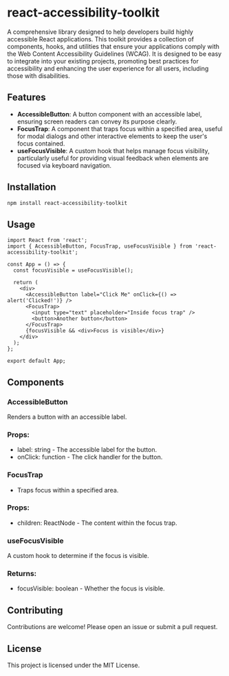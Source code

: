 # react-accessibility-toolkit

A comprehensive library designed to help developers build highly accessible React applications. This toolkit provides a collection of components, hooks, and utilities that ensure your applications comply with the Web Content Accessibility Guidelines (WCAG). It is designed to be easy to integrate into your existing projects, promoting best practices for accessibility and enhancing the user experience for all users, including those with disabilities.

## Features

- **AccessibleButton**: A button component with an accessible label, ensuring screen readers can convey its purpose clearly.
- **FocusTrap**: A component that traps focus within a specified area, useful for modal dialogs and other interactive elements to keep the user's focus contained.
- **useFocusVisible**: A custom hook that helps manage focus visibility, particularly useful for providing visual feedback when elements are focused via keyboard navigation.

## Installation

```bash
npm install react-accessibility-toolkit
```

## Usage
```tsx
import React from 'react';
import { AccessibleButton, FocusTrap, useFocusVisible } from 'react-accessibility-toolkit';

const App = () => {
  const focusVisible = useFocusVisible();

  return (
    <div>
      <AccessibleButton label="Click Me" onClick={() => alert('Clicked!')} />
      <FocusTrap>
        <input type="text" placeholder="Inside focus trap" />
        <button>Another button</button>
      </FocusTrap>
      {focusVisible && <div>Focus is visible</div>}
    </div>
  );
};

export default App;
```

## Components

### AccessibleButton

Renders a button with an accessible label.

### Props:
- label: string - The accessible label for the button.
- onClick: function - The click handler for the button.

### FocusTrap
- Traps focus within a specified area.

### Props:
- children: ReactNode - The content within the focus trap.

### useFocusVisible

A custom hook to determine if the focus is visible.

### Returns:

- focusVisible: boolean - Whether the focus is visible.

## Contributing

Contributions are welcome! Please open an issue or submit a pull request.

## License

This project is licensed under the MIT License.
